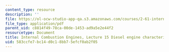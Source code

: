 ```yaml
---
content_type: resource
description: ''
file: https://ol-ocw-studio-app-qa.s3.amazonaws.com/courses/2-61-internal-combustion-engines-spring-2017/583ccfe7bc14d0c18bb75efcf0ab2f05_MIT2_61S17_lec15.pdf
file_type: application/pdf
parent_uid: c8814f49-78ca-00de-1453-ad9a5e2e44f2
resourcetype: Document
title: Internal Combustion Engines, Lecture 15 Diesel engine characteristics
uid: 583ccfe7-bc14-d0c1-8bb7-5efcf0ab2f05
---
```

